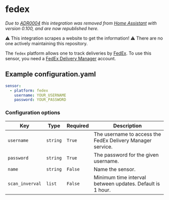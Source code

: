 # fedex

_Due to [ADR0004](https://github.com/home-assistant/architecture/blob/master/adr/0004-webscraping.md) this integration was removed from [Home Assistant](https://github.com/home-assistant/home-assistant/tree/0.99.0) with version 0.100, and are now republished here._

⚠️ This integration scrapes a website to get the information!
⚠️ There are no one actively maintaining this repository.

The `fedex` platform allows one to track deliveries by [FedEx](http://www.fedex.com/). To use this sensor, you need a [FedEx Delivery Manager](https://www.fedex.com/us/delivery/) account.

## Example configuration.yaml

```yaml
sensor:
  - platform: fedex
    username: YOUR_USERNAME
    password: YOUR_PASSWORD
```

### Configuration options

Key | Type | Required | Description
-- | -- | -- | --
`username` | `string` | `True` | The username to access the FedEx Delivery Manager service.
`password` | `string` | `True` | The password for the given username.
`name` | `string` | `False` | Name the sensor.
`scan_inverval` | `list` | `False` | Minimum time interval between updates. Default is 1 hour.